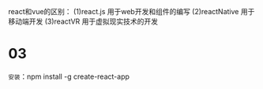 react和vue的区别：
(1)react.js 用于web开发和组件的编写
(2)reactNative 用于移动端开发
(3)reactVR 用于虚拟现实技术的开发

# 03
`安装`：npm install -g create-react-app
